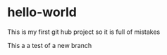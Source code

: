 # hello-world
This is my first git hub project so it is full of mistakes

This a a test of a new branch
